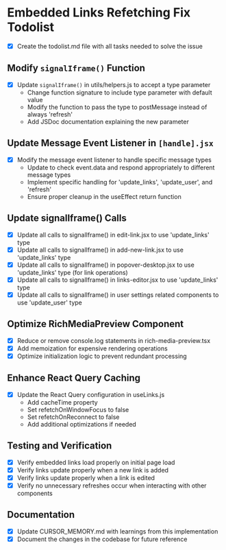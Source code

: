 # Embedded Links Refetching Fix Todolist

- [x] Create the todolist.md file with all tasks needed to solve the issue

## Modify `signalIframe()` Function

- [x] Update `signalIframe()` in utils/helpers.js to accept a type parameter
  - Change function signature to include type parameter with default value
  - Modify the function to pass the type to postMessage instead of always 'refresh'
  - Add JSDoc documentation explaining the new parameter

## Update Message Event Listener in `[handle].jsx`

- [x] Modify the message event listener to handle specific message types
  - Update to check event.data and respond appropriately to different message types
  - Implement specific handling for 'update_links', 'update_user', and 'refresh'
  - Ensure proper cleanup in the useEffect return function

## Update signalIframe() Calls

- [x] Update all calls to signalIframe() in edit-link.jsx to use 'update_links' type
- [x] Update all calls to signalIframe() in add-new-link.jsx to use 'update_links' type
- [x] Update all calls to signalIframe() in popover-desktop.jsx to use 'update_links' type (for link operations)
- [x] Update all calls to signalIframe() in links-editor.jsx to use 'update_links' type
- [x] Update all calls to signalIframe() in user settings related components to use 'update_user' type

## Optimize RichMediaPreview Component

- [x] Reduce or remove console.log statements in rich-media-preview.tsx
- [x] Add memoization for expensive rendering operations
- [x] Optimize initialization logic to prevent redundant processing

## Enhance React Query Caching

- [x] Update the React Query configuration in useLinks.js
  - Add cacheTime property
  - Set refetchOnWindowFocus to false
  - Set refetchOnReconnect to false
  - Add additional optimizations if needed

## Testing and Verification

- [x] Verify embedded links load properly on initial page load
- [x] Verify links update properly when a new link is added
- [x] Verify links update properly when a link is edited
- [x] Verify no unnecessary refreshes occur when interacting with other components

## Documentation

- [x] Update CURSOR_MEMORY.md with learnings from this implementation
- [x] Document the changes in the codebase for future reference
